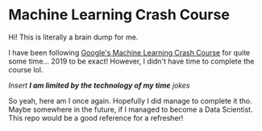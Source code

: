# Machine Learning Crash Course

Hi! This is literally a brain dump for me. 

I have been following [Google's Machine Learning Crash Course](https://developers.google.com/machine-learning/crash-course) for quite some time... 2019 to be exact! However, I didn't have time to complete the course lol. 

*Insert ***I am limited by the technology of my time*** jokes*

So yeah, here am I once again. Hopefully I did manage to complete it tho. Maybe somewhere in the future, if I managed to become a Data Scientist. This repo would be a good reference for a refresher!
